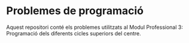 # Problemes de programació

Aquest repositori conté els problemes utilitzats al Modul Professional 3: Programació dels diferents cicles superiors del centre.

